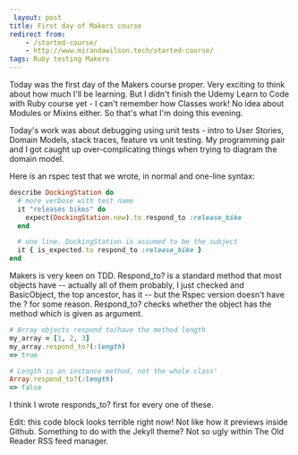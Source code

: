 ```yaml
---
 layout: post
title: First day of Makers course
redirect from:
    - /started-course/
    - http://www.mirandawilson.tech/started-course/
tags: Ruby testing Makers
---
```


Today was the first day of the Makers course proper. Very exciting to think about how much I'll be learning. But I didn't finish the Udemy Learn to Code with Ruby course yet - I can't remember how Classes work! No idea about Modules or Mixins either. So that's what I'm doing this evening.

Today's work was about debugging using unit tests - intro to User Stories, Domain Models, stack traces, feature vs unit testing. My programming pair and I got caught up over-complicating things when trying to diagram the domain model.

Here is an rspec test that we wrote, in normal and one-line syntax:

```ruby
describe DockingStation do
  # more verbose with test name
  it "releases bikes" do
    expect(DockingStation.new).to respond_to :release_bike
  end

  # one line. DockingStation is assumed to be the subject
  it { is_expected.to respond_to :release_bike }
end
```

Makers is very keen on TDD. Respond_to? is a standard method that most objects have -- actually all of them probably, I just checked and BasicObject, the top ancestor, has it -- but the Rspec version doesn't have the ? for some reason. Respond_to? checks whether the object has the method which is given as argument.

```ruby
# Array objects respond to/have the method length
my_array = [1, 2, 3]
my_array.respond_to?(:length)
=> true

# Length is an instance method, not the whole class'
Array.respond_to?(:length)
=> false
```
I think I wrote responds_to? first for every one of these.

Edit: this code block looks terrible right now! Not like how it previews inside Github. Something to do with the Jekyll theme? Not so ugly within The Old Reader RSS feed manager.
